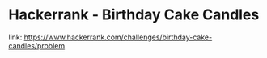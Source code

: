 # Hackerrank - Birthday Cake Candles

link:
https://www.hackerrank.com/challenges/birthday-cake-candles/problem